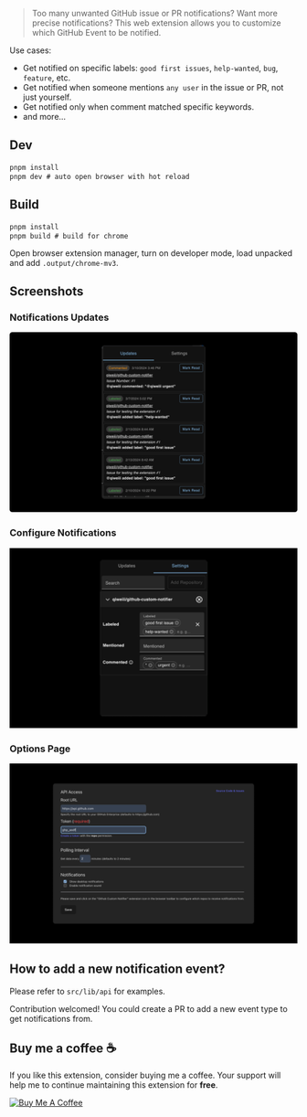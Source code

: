 
> Too many unwanted GitHub issue or PR notifications? Want more precise notifications? This web extension allows you to customize which GitHub Event to be notified.

Use cases:

- Get notified on specific labels: `good first issues`, `help-wanted`, `bug`, `feature`, etc.
- Get notified when someone mentions `any user` in the issue or PR, not just yourself.
- Get notified only when comment matched specific keywords.
- and more...

## Dev

```shell
pnpm install
pnpm dev # auto open browser with hot reload
```

## Build

```shell
pnpm install
pnpm build # build for chrome
```

Open browser extension manager, turn on developer mode, load unpacked and add `.output/chrome-mv3`.

## Screenshots

### Notifications Updates

<img src="./screenshots/1280x800_updates.png" alt="Custom Notifications List" width="800"/>

### Configure Notifications

<img src="./screenshots/1280x800_settings.png" alt="Configure Custom Notifications" width="800"/>

### Options Page

<img src="./screenshots/1280x800_options.png" alt="Options Page" width="1000"/>

## How to add a new notification event?

Please refer to `src/lib/api` for examples.

Contribution welcomed! You could create a PR to add a new event type to get notifications from.

## Buy me a coffee ☕️

<p>
  If you like this extension, consider buying me a coffee. Your support
  will help me to continue maintaining this extension for <strong>free</strong>.
</p>
<a
  href="https://www.buymeacoffee.com/qiwei"
  target="_blank"
  rel="noopener noreferrer"
>
  <img
    src="https://cdn.buymeacoffee.com/buttons/v2/default-yellow.png"
    alt="Buy Me A Coffee"
    width="217"
  />
</a>
